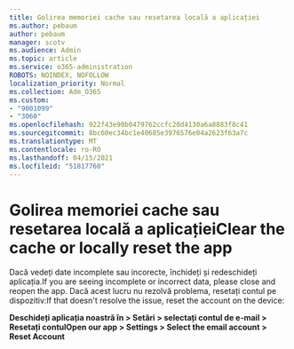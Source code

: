 ```yaml
---
title: Golirea memoriei cache sau resetarea locală a aplicației
ms.author: pebaum
author: pebaum
manager: scotv
ms.audience: Admin
ms.topic: article
ms.service: o365-administration
ROBOTS: NOINDEX, NOFOLLOW
localization_priority: Normal
ms.collection: Adm_O365
ms.custom:
- "9001099"
- "3060"
ms.openlocfilehash: 922f43e90b0479762ccfc20d4130a6a8883f8c41
ms.sourcegitcommit: 8bc60ec34bc1e40685e3976576e04a2623f63a7c
ms.translationtype: MT
ms.contentlocale: ro-RO
ms.lasthandoff: 04/15/2021
ms.locfileid: "51817760"
---
```

# <a name="clear-the-cache-or-locally-reset-the-app"></a><span data-ttu-id="1211d-102">Golirea memoriei cache sau resetarea locală a aplicației</span><span class="sxs-lookup"><span data-stu-id="1211d-102">Clear the cache or locally reset the app</span></span>

<span data-ttu-id="1211d-103">Dacă vedeți date incomplete sau incorecte, închideți și redeschideți aplicația.</span><span class="sxs-lookup"><span data-stu-id="1211d-103">If you are seeing incomplete or incorrect data, please close and reopen the app.</span></span>  <span data-ttu-id="1211d-104">Dacă acest lucru nu rezolvă problema, resetați contul pe dispozitiv:</span><span class="sxs-lookup"><span data-stu-id="1211d-104">If that doesn't resolve the issue, reset the account on the device:</span></span> 

<span data-ttu-id="1211d-105">**Deschideți aplicația noastră în > Setări > selectați contul de e-mail > Resetați contul**</span><span class="sxs-lookup"><span data-stu-id="1211d-105">**Open our app > Settings > Select the email account > Reset Account**</span></span>